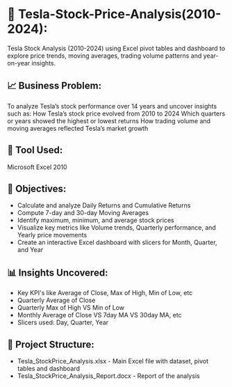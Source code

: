 # 🚗 Tesla-Stock-Price-Analysis(2010-2024):
Tesla Stock Analysis (2010-2024) using Excel pivot tables and dashboard to explore price trends, moving averages, trading volume patterns and year-on-year insights.
## 📈 Business Problem:
To analyze Tesla’s stock performance over 14 years and uncover insights such as:
How Tesla’s stock price evolved from 2010 to 2024
Which quarters or years showed the highest or lowest returns
How trading volume and moving averages reflected Tesla’s market growth
## 🔧 Tool Used:
Microsoft Excel 2010
## 🎯 Objectives:
- Calculate and analyze Daily Returns and Cumulative Returns
- Compute 7-day and 30-day Moving Averages
- Identify maximum, minimum, and average stock prices
- Visualize key metrics like Volume trends, Quarterly performance, and Yearly price movements
- Create an interactive Excel dashboard with slicers for Month, Quarter, and Year
## 📊 Insights Uncovered:
- Key KPI's like Average of Close, Max of High, Min of Low, etc
- Quarterly Average of Close
- Quarterly Max of High VS Min of Low
- Monthly Average of Close VS 7day MA VS 30day MA, etc
- Slicers used: Day, Quarter, Year
## 📂 Project Structure:
- Tesla_StockPrice_Analysis.xlsx - Main Excel file with dataset, pivot tables and dashboard
- Tesla_StockPrice_Analysis_Report.docx - Report of the analysis
